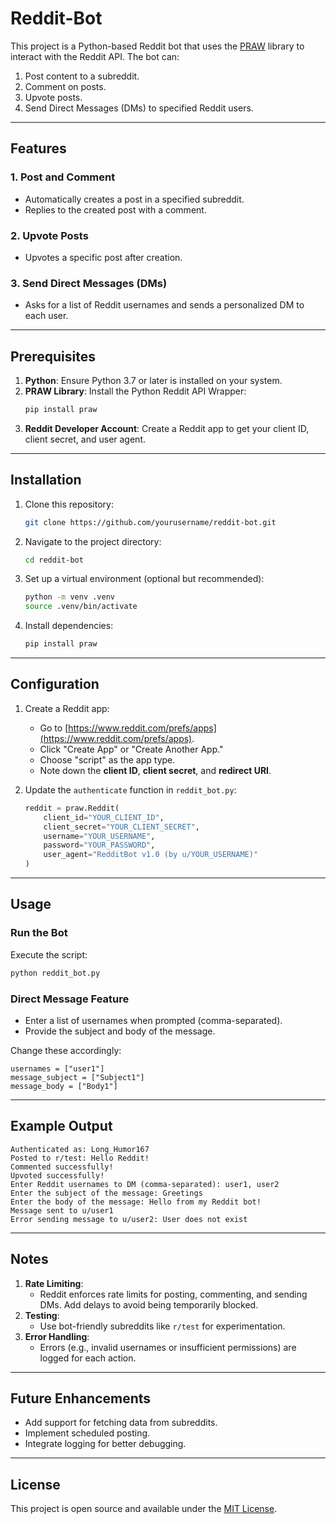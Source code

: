 # Reddit-Bot

This project is a Python-based Reddit bot that uses the [PRAW](https://praw.readthedocs.io/) library to interact with the Reddit API. The bot can:

1. Post content to a subreddit.
2. Comment on posts.
3. Upvote posts.
4. Send Direct Messages (DMs) to specified Reddit users.

---

## Features

### 1. Post and Comment
- Automatically creates a post in a specified subreddit.
- Replies to the created post with a comment.

### 2. Upvote Posts
- Upvotes a specific post after creation.

### 3. Send Direct Messages (DMs)
- Asks for a list of Reddit usernames and sends a personalized DM to each user.

---

## Prerequisites

1. **Python**: Ensure Python 3.7 or later is installed on your system.
2. **PRAW Library**: Install the Python Reddit API Wrapper:
   ```bash
   pip install praw
   ```
3. **Reddit Developer Account**: Create a Reddit app to get your client ID, client secret, and user agent.

---

## Installation

1. Clone this repository:
   ```bash
   git clone https://github.com/yourusername/reddit-bot.git
   ```
2. Navigate to the project directory:
   ```bash
   cd reddit-bot
   ```
3. Set up a virtual environment (optional but recommended):
   ```bash
   python -m venv .venv
   source .venv/bin/activate
   ```
4. Install dependencies:
   ```bash
   pip install praw
   ```

---

## Configuration

1. Create a Reddit app:
   - Go to [https://www.reddit.com/prefs/apps](https://www.reddit.com/prefs/apps).
   - Click "Create App" or "Create Another App."
   - Choose "script" as the app type.
   - Note down the **client ID**, **client secret**, and **redirect URI**.

2. Update the `authenticate` function in `reddit_bot.py`:
   ```python
   reddit = praw.Reddit(
       client_id="YOUR_CLIENT_ID",
       client_secret="YOUR_CLIENT_SECRET",
       username="YOUR_USERNAME",
       password="YOUR_PASSWORD",
       user_agent="RedditBot v1.0 (by u/YOUR_USERNAME)"
   )
   ```

---

## Usage

### Run the Bot
Execute the script:
```bash
python reddit_bot.py
```

### Direct Message Feature
- Enter a list of usernames when prompted (comma-separated).
- Provide the subject and body of the message.

Change these accordingly:
```
usernames = ["user1"]
message_subject = ["Subject1"]
message_body = ["Body1"]
```

---

## Example Output

```
Authenticated as: Long_Humor167
Posted to r/test: Hello Reddit!
Commented successfully!
Upvoted successfully!
Enter Reddit usernames to DM (comma-separated): user1, user2
Enter the subject of the message: Greetings
Enter the body of the message: Hello from my Reddit bot!
Message sent to u/user1
Error sending message to u/user2: User does not exist
```

---

## Notes

1. **Rate Limiting**:
   - Reddit enforces rate limits for posting, commenting, and sending DMs. Add delays to avoid being temporarily blocked.
2. **Testing**:
   - Use bot-friendly subreddits like `r/test` for experimentation.
3. **Error Handling**:
   - Errors (e.g., invalid usernames or insufficient permissions) are logged for each action.

---

## Future Enhancements
- Add support for fetching data from subreddits.
- Implement scheduled posting.
- Integrate logging for better debugging.

---

## License
This project is open source and available under the [MIT License](LICENSE).

